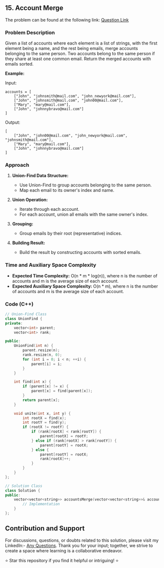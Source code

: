 ## 15. Account Merge

The problem can be found at the following link: [Question Link](https://www.geeksforgeeks.org/problems/account-merge/1)

### Problem Description

Given a list of accounts where each element is a list of strings, with the first element being a name, and the rest being emails, merge accounts belonging to the same person. Two accounts belong to the same person if they share at least one common email. Return the merged accounts with emails sorted.

**Example:**

Input:
```
accounts = [
    ["John", "johnsmith@mail.com", "john_newyork@mail.com"],
    ["John", "johnsmith@mail.com", "john00@mail.com"],
    ["Mary", "mary@mail.com"],
    ["John", "johnnybravo@mail.com"]
]
```
Output:
```
[
    ["John", "john00@mail.com", "john_newyork@mail.com", "johnsmith@mail.com"],
    ["Mary", "mary@mail.com"],
    ["John", "johnnybravo@mail.com"]
]
```

### Approach

1. **Union-Find Data Structure:**
   - Use Union-Find to group accounts belonging to the same person.
   - Map each email to its owner's index and name.

2. **Union Operation:**
   - Iterate through each account.
   - For each account, union all emails with the same owner's index.

3. **Grouping:**
   - Group emails by their root (representative) indices.

4. **Building Result:**
   - Build the result by constructing accounts with sorted emails.

### Time and Auxiliary Space Complexity

- **Expected Time Complexity:** O(n * m * log(n)), where n is the number of accounts and m is the average size of each account.
- **Expected Auxiliary Space Complexity:** O(n * m), where n is the number of accounts and m is the average size of each account.

### Code (C++)

```cpp
// Union-Find Class
class UnionFind {
private:
    vector<int> parent;
    vector<int> rank;

public:
    UnionFind(int n) {
        parent.resize(n);
        rank.resize(n, 0);
        for (int i = 0; i < n; ++i) {
            parent[i] = i;
        }
    }

    int find(int x) {
        if (parent[x] != x) {
            parent[x] = find(parent[x]);
        }
        return parent[x];
    }

    void unite(int x, int y) {
        int rootX = find(x);
        int rootY = find(y);
        if (rootX != rootY) {
            if (rank[rootX] < rank[rootY]) {
                parent[rootX] = rootY;
            } else if (rank[rootX] > rank[rootY]) {
                parent[rootY] = rootX;
            } else {
                parent[rootY] = rootX;
                rank[rootX]++;
            }
        }
    }
};

// Solution Class
class Solution {
public:
    vector<vector<string>> accountsMerge(vector<vector<string>>& accounts) {
        // Implementation
    }
};
```

## Contribution and Support

For discussions, questions, or doubts related to this solution, please visit my LinkedIn:- [Any Questions](https://www.linkedin.com/in/het-patel-8b110525a/).
Thank you for your input; together, we strive to create a space where learning is a collaborative endeavor.

⭐ Star this repository if you find it helpful or intriguing! ⭐
